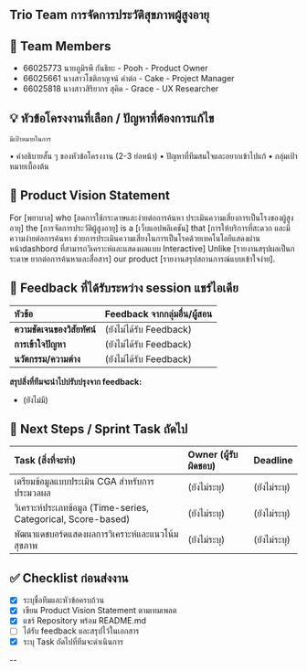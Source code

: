 ## Trio Team การจัดการประวัติสุขภาพผู้สูงอายุ


## 👥 Team Members
- 66025773 นายภูมิรพี กันธิยะ - Pooh - Product Owner
- 66025661 นางสาวโชติกาญจน์ คำต่อ - Cake - Project Manager
- 66025818 นางสาวสิริยากร สุคิด - Grace - UX Researcher

## 💡 หัวข้อโครงงานที่เลือก / ปัญหาที่ต้องการแก้ไข
	มีเป้าหมายในการ
•	คำอธิบายสั้น ๆ ของหัวข้อโครงงาน (2-3 ย่อหน้า)
•	ปัญหาที่ทีมสนใจและอยากเข้าไปแก้
•	กลุ่มเป้าหมายเบื้องต้น


## 🎯 Product Vision Statement
For [พยาบาล]
who [ลดการใช้กระดาษและง่ายต่อการค้นหา ประเมินความเสี่ยงการเป็นโรงของผู้สูงอายุ]
the [การจัดการประวัติผู้สูงอายุ]
is a [เว็บแอปพลิเคชัน]
that [การให้บริการที่สะดวก และมีความง่ายต่อการค้นหา ช่วยการประเมินความเสี่ยงในการเป็นโรคด้วยเทคโนโลยีแสดงผ่านหน้าdashbord ที่สามารถวิเคราะห์และแสดงผลแบบ Interactive]
Unlike [รายงานสรุปผลเป็นกระดาษ ยากต่อการค้นหาและสื่อสาร]
our product [รายงานสรุปสถานการณ์แบบเข้าใจง่าย].

## 💬 Feedback ที่ได้รับระหว่าง session แชร์ไอเดีย

| หัวข้อ | Feedback จากกลุ่มอื่น/ผู้สอน |
| :--- | :--- |
| **ความชัดเจนของวิสัยทัศน์** | (ยังไม่ได้รับ Feedback) |
| **การเข้าใจปัญหา** | (ยังไม่ได้รับ Feedback) |
| **นวัตกรรม/ความต่าง** | (ยังไม่ได้รับ Feedback) |

**สรุปสิ่งที่ทีมจะนำไปปรับปรุงจาก feedback:**

* (ยังไม่มี)

## 📍 Next Steps / Sprint Task ถัดไป

| Task (สิ่งที่จะทำ) | Owner (ผู้รับผิดชอบ) | Deadline |
| :--- | :--- | :--- |
| เตรียมข้อมูลแบบประเมิน CGA สำหรับการประมวลผล | (ยังไม่ระบุ) | (ยังไม่ระบุ) |
| วิเคราะห์ประเภทข้อมูล (Time-series, Categorical, Score-based) | (ยังไม่ระบุ) | (ยังไม่ระบุ) |
| พัฒนาแดชบอร์ดแสดงผลการวิเคราะห์และแนวโน้มสุขภาพ | (ยังไม่ระบุ) | (ยังไม่ระบุ) |


## ✅ Checklist ก่อนส่งงาน

* [x] ระบุชื่อทีมและหัวข้อครบถ้วน
* [x] เขียน Product Vision Statement ตามเทมเพลต
* [x] แชร์ Repository พร้อม README.md
* [ ] ได้รับ feedback และสรุปไว้ในเอกสาร
* [x] ระบุ Task ถัดไปที่ทีมจะดำเนินการ

--


